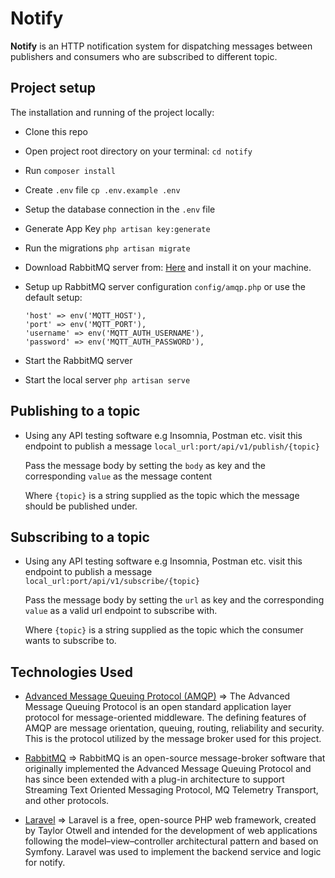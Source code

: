 # Notify 

**Notify** is an HTTP notification system for dispatching messages between publishers and consumers who are subscribed to different topic.


## Project setup
The installation and running of the project locally:

* Clone this repo
* Open project root directory on your terminal: ```cd notify```
* Run ``composer install``
* Create ``.env`` file ```cp .env.example .env```
* Setup the database connection in the ``.env`` file
* Generate App Key ```php artisan key:generate```
* Run the migrations ```php artisan migrate```
* Download RabbitMQ server from: [Here](https://www.rabbitmq.com/download.html) and install it on your machine.
* Setup up RabbitMQ server configuration ```config/amqp.php``` or use the default setup:
   
   ````
  'host' => env('MQTT_HOST'),
  'port' => env('MQTT_PORT'),
  'username' => env('MQTT_AUTH_USERNAME'),
  'password' => env('MQTT_AUTH_PASSWORD'),
  ````

* Start the RabbitMQ server
* Start the local server ```php artisan serve```

## Publishing to a topic
* Using any API testing software e.g Insomnia, Postman etc. visit this endpoint to publish a message ```local_url:port/api/v1/publish/{topic}```
      
    Pass the message body by setting the ```body```  as key and the corresponding ```value``` as the message content
    
    Where ```{topic}``` is a string supplied as the topic which the message should be published under.
       
## Subscribing to a topic
* Using any API testing software e.g Insomnia, Postman etc. visit this endpoint to publish a message ```local_url:port/api/v1/subscribe/{topic}```
      
    Pass the message body by setting the ```url```  as key and the corresponding ```value``` as a valid url endpoint to subscribe with.
    
    Where ```{topic}``` is a string supplied as the topic which the consumer wants to subscribe to.
       

## Technologies Used
- [Advanced Message Queuing Protocol (AMQP)](https://www.amqp.org/) => The Advanced Message Queuing Protocol is an open standard application layer protocol for message-oriented middleware. The defining features of AMQP are message orientation, queuing, routing, reliability and security. This is the protocol utilized by the message broker used for this project.
    
- [RabbitMQ](https://www.rabbitmq.com/) => RabbitMQ is an open-source message-broker software that originally implemented the Advanced Message Queuing Protocol and has since been extended with a plug-in architecture to support Streaming Text Oriented Messaging Protocol, MQ Telemetry Transport, and other protocols.
 
 - [Laravel](https://laravel.com/) => Laravel is a free, open-source PHP web framework, created by Taylor Otwell and intended for the development of web applications following the model–view–controller architectural pattern and based on Symfony. Laravel was used to implement the backend service and logic for notify.

